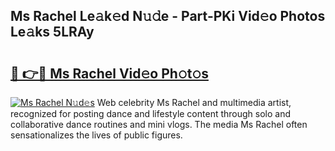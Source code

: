 ## Ms Rachel Le𝚊k𝚎d N𝚞𝚍e - Part-PKi Vid𝚎o Photos Le𝚊ks 5LRAy

# <h2><a href="http://fbcp5b7.evod.top/?m=Ms+Rachel">🔗 👉🔴 Ms Rachel Vid𝚎o Ph𝚘t𝚘s</a></h2>

[![Ms Rachel N𝚞d𝚎s](https://i.imgur.com/8V9OHl7.gif)](http://fbcp5b7.evod.top/?m=Ms+Rachel)
Web celebrity Ms Rachel and multimedia artist, recognized for posting dance and lifestyle content through solo and collaborative dance routines and mini vlogs. The media Ms Rachel often sensationalizes the lives of public figures. 

